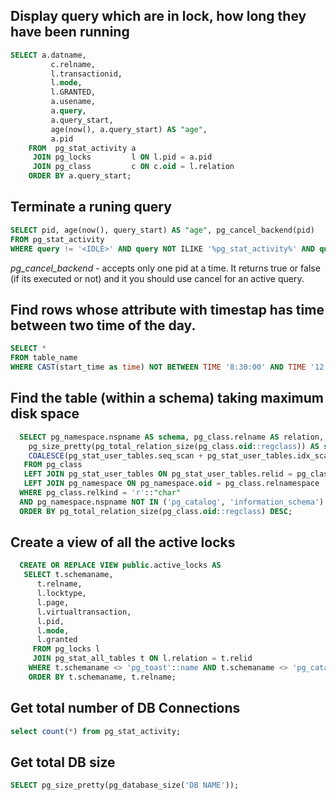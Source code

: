 ## Display query which are in lock, how long they have been running

```sql
SELECT a.datname,
         c.relname,
         l.transactionid,
         l.mode,
         l.GRANTED,
         a.usename,
         a.query,
         a.query_start,
         age(now(), a.query_start) AS "age",
         a.pid
    FROM  pg_stat_activity a
     JOIN pg_locks         l ON l.pid = a.pid
     JOIN pg_class         c ON c.oid = l.relation
    ORDER BY a.query_start;
```

## Terminate a runing query

```sql
SELECT pid, age(now(), query_start) AS "age", pg_cancel_backend(pid)
FROM pg_stat_activity
WHERE query != '<IDLE>' AND query NOT ILIKE '%pg_stat_activity%' AND query ILIKE '%DELETE%';
```

*pg_cancel_backend* - accepts only one pid at a time. It returns true or false (if its executed or not) and it you should use
cancel for an active query.

## Find rows whose attribute with timestap has time between two time of the day.

```sql
SELECT *
FROM table_name
WHERE CAST(start_time as time) NOT BETWEEN TIME '8:30:00' AND TIME '12:30:00';
```

## Find the table (within a schema) taking maximum disk space

```sql
  SELECT pg_namespace.nspname AS schema, pg_class.relname AS relation,
    pg_size_pretty(pg_total_relation_size(pg_class.oid::regclass)) AS size,
    COALESCE(pg_stat_user_tables.seq_scan + pg_stat_user_tables.idx_scan, 0) AS scans
   FROM pg_class
   LEFT JOIN pg_stat_user_tables ON pg_stat_user_tables.relid = pg_class.oid
   LEFT JOIN pg_namespace ON pg_namespace.oid = pg_class.relnamespace
  WHERE pg_class.relkind = 'r'::"char"
  AND pg_namespace.nspname NOT IN ('pg_catalog', 'information_schema')
  ORDER BY pg_total_relation_size(pg_class.oid::regclass) DESC;
```

## Create a view of all the active locks

```sql
  CREATE OR REPLACE VIEW public.active_locks AS
   SELECT t.schemaname,
      t.relname,
      l.locktype,
      l.page,
      l.virtualtransaction,
      l.pid,
      l.mode,
      l.granted
     FROM pg_locks l
     JOIN pg_stat_all_tables t ON l.relation = t.relid
    WHERE t.schemaname <> 'pg_toast'::name AND t.schemaname <> 'pg_catalog'::name
    ORDER BY t.schemaname, t.relname;
```


## Get total number of DB Connections

```sql
select count(*) from pg_stat_activity;
```

## Get total DB size

```sql
SELECT pg_size_pretty(pg_database_size('DB NAME'));
```
